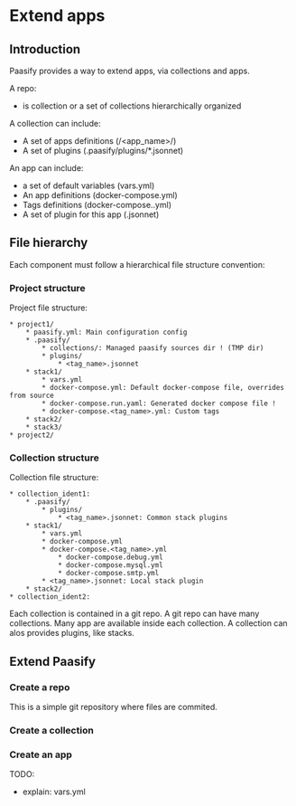 # Extend apps


## Introduction

Paasify provides a way to extend apps, via collections and apps.

A repo:

* is collection or a set of collections hierarchically organized

A collection can include:

* A set of apps definitions (/<app_name>/)
* A set of plugins (.paasify/plugins/*.jsonnet)

An app can include:

* a set of default variables (vars.yml)
* An app definitions (docker-compose.yml)
* Tags definitions (docker-compose.<tag>.yml)
* A set of plugin for this app (<tag>.jsonnet)


## File hierarchy

Each component must follow a hierarchical file structure convention:

### Project structure

Project file structure:

```
* project1/
    * paasify.yml: Main configuration config
    * .paasify/
        * collections/: Managed paasify sources dir ! (TMP dir)
        * plugins/
            * <tag_name>.jsonnet
    * stack1/
        * vars.yml
        * docker-compose.yml: Default docker-compose file, overrides from source
        * docker-compose.run.yaml: Generated docker compose file !
        * docker-compose.<tag_name>.yml: Custom tags
    * stack2/
    * stack3/
* project2/
```


### Collection structure

Collection file structure:
```
* collection_ident1:
    * .paasify/
        * plugins/
            * <tag_name>.jsonnet: Common stack plugins
    * stack1/
        * vars.yml
        * docker-compose.yml
        * docker-compose.<tag_name>.yml
            * docker-compose.debug.yml
            * docker-compose.mysql.yml
            * docker-compose.smtp.yml
        * <tag_name>.jsonnet: Local stack plugin
    * stack2/
* collection_ident2:
```

Each collection is contained in a git repo. A git repo can have many collections. Many app are available
inside each collection. A collection can alos provides plugins, like stacks.


## Extend Paasify


### Create a repo

This is a simple git repository where files are commited.


### Create a collection

### Create an app

TODO:

* explain: vars.yml
